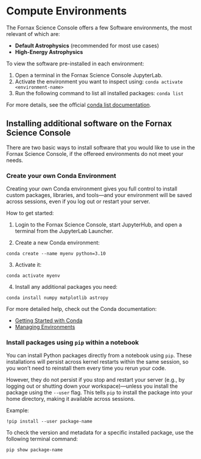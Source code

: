 # Compute Environments

The Fornax Science Console offers a few Software environments, the most relevant of which are:

- **Default Astrophysics** (recommended for most use cases)
- **High-Energy Astrophysics**


To view the software pre-installed in each environment:

1. Open a terminal in the Fornax Science Console JupyterLab.
2. Activate the environment you want to inspect using:
   ```conda activate <environment-name>```
3. Run the following command to list all installed packages:
    ```conda list```


For more details, see the official [conda list documentation](https://docs.conda.io/projects/conda/en/latest/commands/list.html).

## Installing additional software on the Fornax Science Console

There are two basic ways to install software that you would like to use in the Fornax Science Console, if the offereed environments do not meet your needs.

### Create your own Conda Environment

Creating your own Conda environment gives you full control to install custom packages, libraries, and tools—and your environment will be saved across sessions, even if you log out or restart your server.

How to get started:

1. Login to the Fornax Science Console, start JupyterHub, and open a terminal from the JupyterLab Launcher.

2. Create a new Conda environment:

```conda create --name myenv python=3.10```

3. Activate it:

```conda activate myenv```

4. Install any additional packages you need:

```conda install numpy matplotlib astropy```

For more detailed help, check out the Conda documentation:

- [Getting Started with Conda](https://docs.conda.io/projects/conda/en/latest/user-guide/getting-started.html)  
- [Managing Environments](https://docs.conda.io/projects/conda/en/latest/user-guide/tasks/manage-environments.html)

### Install packages using `pip` within a notebook

You can install Python packages directly from a notebook using `pip`. These installations will persist across kernel restarts within the same session, so you won’t need to reinstall them every time you rerun your code.

However, they do not persist if you stop and restart your server (e.g., by logging out or shutting down your workspace)—unless you install the package using the `--user` flag. This tells `pip` to install the package into your home directory, making it available across sessions.

Example:

```!pip install --user package-name```

To check the version and metadata for a specific installed package, use the following terminal command:

```pip show package-name```

